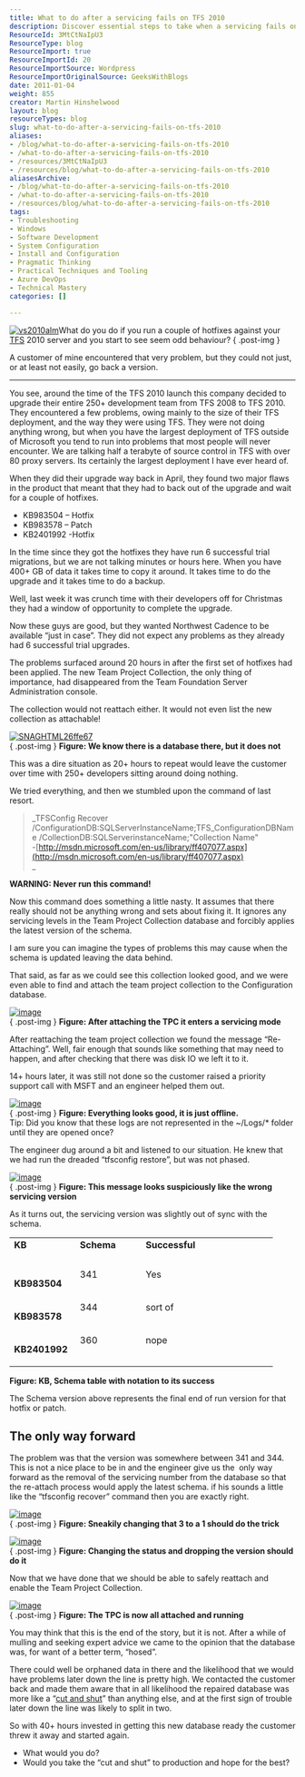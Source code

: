 ```yaml
---
title: What to do after a servicing fails on TFS 2010
description: Discover essential steps to take when a servicing fails on TFS 2010. Learn from real-world challenges and expert solutions to ensure a smooth upgrade.
ResourceId: 3MtCtNaIpU3
ResourceType: blog
ResourceImport: true
ResourceImportId: 20
ResourceImportSource: Wordpress
ResourceImportOriginalSource: GeeksWithBlogs
date: 2011-01-04
weight: 855
creator: Martin Hinshelwood
layout: blog
resourceTypes: blog
slug: what-to-do-after-a-servicing-fails-on-tfs-2010
aliases:
- /blog/what-to-do-after-a-servicing-fails-on-tfs-2010
- /what-to-do-after-a-servicing-fails-on-tfs-2010
- /resources/3MtCtNaIpU3
- /resources/blog/what-to-do-after-a-servicing-fails-on-tfs-2010
aliasesArchive:
- /blog/what-to-do-after-a-servicing-fails-on-tfs-2010
- /what-to-do-after-a-servicing-fails-on-tfs-2010
- /resources/blog/what-to-do-after-a-servicing-fails-on-tfs-2010
tags:
- Troubleshooting
- Windows
- Software Development
- System Configuration
- Install and Configuration
- Pragmatic Thinking
- Practical Techniques and Tooling
- Azure DevOps
- Technical Mastery
categories: []

---
```

[![vs2010alm](images/7e1d3e9df51b_12C53-vs2010alm_thumb-8-8.png)](http://blog.hinshelwood.com/files/2011/05/GWB-Windows-Live-Writer-7e1d3e9df51b_12C53-vs2010alm_2.png)What do you do if you run a couple of hotfixes against your [TFS](http://msdn2.microsoft.com/en-us/teamsystem/aa718934.aspx "Team Foundation Server") 2010 server and you start to see seem odd behaviour?
{ .post-img }

A customer of mine encountered that very problem, but they could not just, or at least not easily, go back a version.

---

You see, around the time of the TFS 2010 launch this company decided to upgrade their entire 250+ development team from TFS 2008 to TFS 2010. They encountered a few problems, owing mainly to the size of their TFS deployment, and the way they were using TFS. They were not doing anything wrong, but when you have the largest deployment of TFS outside of Microsoft you tend to run into problems that most people will never encounter. We are talking half a terabyte of source control in TFS with over 80 proxy servers. Its certainly the largest deployment I have ever heard of.

When they did their upgrade way back in April, they found two major flaws in the product that meant that they had to back out of the upgrade and wait for a couple of hotfixes.

- KB983504 – Hotfix
- KB983578 – Patch
- KB2401992 -Hotfix

In the time since they got the hotfixes they have run 6 successful trial migrations, but we are not talking minutes or hours here. When you have 400+ GB of data it takes time to copy it around. It takes time to do the upgrade and it takes time to do a backup.

Well, last week it was crunch time with their developers off for Christmas they had a window of opportunity to complete the upgrade.

Now these guys are good, but they wanted Northwest Cadence to be available “just in case”. They did not expect any problems as they already had 6 successful trial upgrades.

The problems surfaced around 20 hours in after the first set of hotfixes had been applied. The new Team Project Collection, the only thing of importance, had disappeared from the Team Foundation Server Administration console.

The collection would not reattach either. It would not even list the new collection as attachable!

[![SNAGHTML26ffe67](images/7e1d3e9df51b_12C53-SNAGHTML26ffe67_thumb-7-7.png)](http://blog.hinshelwood.com/files/2011/05/GWB-Windows-Live-Writer-7e1d3e9df51b_12C53-SNAGHTML26ffe67.png)  
{ .post-img }
**Figure: We know there is a database there, but it does not**

This was a dire situation as 20+ hours to repeat would leave the customer over time with 250+ developers sitting around doing nothing.

We tried everything, and then we stumbled upon the command of last resort.

> _TFSConfig Recover /ConfigurationDB:SQLServerInstanceName;TFS_ConfigurationDBName /CollectionDB:SQLServerinstanceName;"Collection Name"  
> \-[http://msdn.microsoft.com/en-us/library/ff407077.aspx](http://msdn.microsoft.com/en-us/library/ff407077.aspx)  
> _

**WARNING: Never run this command!**

Now this command does something a little nasty. It assumes that there really should not be anything wrong and sets about fixing it. It ignores any servicing levels in the Team Project Collection database and forcibly applies the latest version of the schema.

I am sure you can imagine the types of problems this may cause when the schema is updated leaving the data behind.

That said, as far as we could see this collection looked good, and we were even able to find and attach the team project collection to the Configuration database.

[![image](images/7e1d3e9df51b_12C53-image_thumb_7-4-4.png)](http://blog.hinshelwood.com/files/2011/05/GWB-Windows-Live-Writer-7e1d3e9df51b_12C53-image_16.png)  
{ .post-img }
**Figure: After attaching the TPC it enters a servicing mode**

After reattaching the team project collection we found the message “Re-Attaching”. Well, fair enough that sounds like something that may need to happen, and after checking that there was disk IO we left it to it.

14+ hours later, it was still not done so the customer raised a priority support call with MSFT and an engineer helped them out.

[![image](images/7e1d3e9df51b_12C53-image_thumb_3-2-2.png)](http://blog.hinshelwood.com/files/2011/05/GWB-Windows-Live-Writer-7e1d3e9df51b_12C53-image_8.png)  
{ .post-img }
**Figure: Everything looks good, it is just offline.**  
Tip: Did you know that these logs are not represented in the ~/Logs/\* folder until they are opened once?

The engineer dug around a bit and listened to our situation. He knew that we had run the dreaded “tfsconfig restore”, but was not phased.

[![image](images/7e1d3e9df51b_12C53-image_thumb_2-1-1.png)](http://blog.hinshelwood.com/files/2011/05/GWB-Windows-Live-Writer-7e1d3e9df51b_12C53-image_6.png)  
{ .post-img }
**Figure: This message looks suspiciously like the wrong servicing version**

As it turns out, the servicing version was slightly out of sync with the schema.

<table border="0" cellspacing="0" cellpadding="2" width="400"><tbody><tr><td valign="top" width="100"><strong>KB</strong></td><td valign="top" width="100"><strong>Schema</strong></td><td valign="top" width="100"><strong>Successful</strong></td><td valign="top" width="100">&nbsp;</td></tr><tr><td valign="top" width="100">&nbsp;</td><td valign="top" width="100">&nbsp;</td><td valign="top" width="100">&nbsp;</td><td valign="top" width="100">&nbsp;</td></tr><tr><td valign="top" width="100"><p><strong>KB983504</strong></p></td><td valign="top" width="100">341</td><td valign="top" width="100">Yes</td><td valign="top" width="100">&nbsp;</td></tr><tr><td valign="top" width="100"><p><strong>KB983578</strong></p></td><td valign="top" width="100">344</td><td valign="top" width="100">sort of</td><td valign="top" width="100">&nbsp;</td></tr><tr><td valign="top" width="100"><p><strong>KB2401992</strong></p></td><td valign="top" width="100">360</td><td valign="top" width="100">nope</td><td valign="top" width="100">&nbsp;</td></tr></tbody></table>

**Figure: KB, Schema table with notation to its success**

The Schema version above represents the final end of run version for that hotfix or patch.

## The only way forward

The problem was that the version was somewhere between 341 and 344. This is not a nice place to be in and the engineer give us the  only way forward as the removal of the servicing number from the database so that the re-attach process would apply the latest schema. if his sounds a little like the “tfsconfig recover” command then you are exactly right.

[![image](images/7e1d3e9df51b_12C53-image_thumb_5-3-3.png)](http://blog.hinshelwood.com/files/2011/05/GWB-Windows-Live-Writer-7e1d3e9df51b_12C53-image_12.png)  
{ .post-img }
**Figure: Sneakily changing that 3 to a 1 should do the trick**

[![image](images/7e1d3e9df51b_12C53-image_thumb_9-5-5.png)](http://blog.hinshelwood.com/files/2011/05/GWB-Windows-Live-Writer-7e1d3e9df51b_12C53-image_21.png)  
{ .post-img }
**Figure: Changing the status and dropping the version should do it**

Now that we have done that we should be able to safely reattach and enable the Team Project Collection.

[![image](images/7e1d3e9df51b_12C53-image_thumb-6-6.png)](http://blog.hinshelwood.com/files/2011/05/GWB-Windows-Live-Writer-7e1d3e9df51b_12C53-image_2.png)  
{ .post-img }
**Figure: The TPC is now all attached and running**

You may think that this is the end of the story, but it is not. After a while of mulling and seeking expert advice we came to the opinion that the database was, for want of a better term, “hosed”.

There could well be orphaned data in there and the likelihood that we would have problems later down the line is pretty high. We contacted the customer back and made them aware that in all likelihood the repaired database was more like a “[cut and shut](<http://en.wikipedia.org/wiki/Lemon_(automobile)>)” than anything else, and at the first sign of trouble later down the line was likely to split in two.

So with 40+ hours invested in getting this new database ready the customer threw it away and started again.

- What would you do?
- Would you take the “cut and shut” to production and hope for the best?
